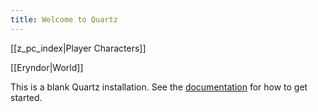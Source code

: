 ```yaml
---
title: Welcome to Quartz
---
```

[[z_pc_index|Player Characters]]

[[Eryndor|World]]

This is a blank Quartz installation.
See the [documentation](https://quartz.jzhao.xyz) for how to get started.
